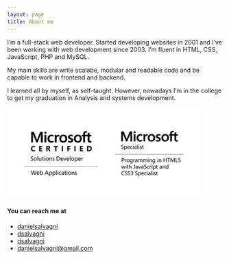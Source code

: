 ```yaml
---
layout: page
title: About me 
---
```


I’m a full-stack web developer. Started developing websites in 2001 and I’ve been working with web development since 2003. I’m fluent in HTML, CSS, JavaScript, PHP and MySQL.

My main skills are write scalabe, modular and readable code and be capable to work in frontend and backend. 

I learned all by myself, as self-taught. However, nowadays I’m in the college to get my graduation in Analysis and systems development.

![MCSD](/assets/images/cert.jpg)

#### You can reach me at 
<ul class="list-unstyled no-link">
    <li>
        <a href="http://www.twitter.com.br/danielsalvagni"><i class="fa fa-fw fa-twitter"></i> danielsalvagni</a>
    </li>
    <li>
        <a href="https://br.linkedin.com/in/dsalvagni"><i class="fa fa-fw fa-linkedin"></i> dsalvagni</a>
    </li>
    <li>
        <a href="https://github.com/dsalvagni"><i class="fa fa-fw fa-github"></i> dsalvagni</a>
    </li>
    <li>
        <a href="mailto:danielsalvagni@gmail.com"><i class="fa fa-fw fa-envelope"></i> danielsalvagni@gmail.com</a>
    </li>
</ul>